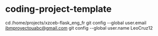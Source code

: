 # coding-project-template
cd /home/projects/xzceb-flask_eng_fr
git config --global user.email ibmproyectouabc@gmail.com
git config --global user.name LeoCruz12
